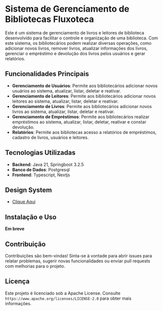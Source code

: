 # Sistema de Gerenciamento de Bibliotecas Fluxoteca 

Este é um sistema de gerenciamento de livros e leitores de biblioteca desenvolvido para facilitar o controle e organização de uma biblioteca. Com este sistema, os bibliotecários podem realizar diversas operações, como adicionar novos livros, remover livros, atualizar informações dos livros, gerenciar o empréstimo e devolução dos livros pelos usuários e gerar relatórios.

## Funcionalidades Principais

- **Gerenciamento de Usuários**: Permite aos bibliotecários adicionar novos usuários ao sistema, atualizar, listar, deletar e reativar.
- **Gerenciamento de Leitores**: Permite aos bibliotecários adicionar novos leitores ao sistema, atualizar, listar, deletar e reativar.
- **Gerenciamento de Livros**: Permite aos bibliotecários adicionar novos livros ao sistema, atualizar, listar, deletar e reativar.
- **Gerenciamento de Empréstimos**: Permite aos bibliotecários realizar empréstimos ao sistema, atualizar, listar, deletar, reativar e constar devolução.
- **Relatórios**: Permite aos bibliotecas acesso a relatórios de empréstimos, cadastro de livros, usuários e leitores.

## Tecnologias Utilizadas

- **Backend**: Java 21, Springboot 3.2.5
- **Banco de Dados**: Postgresql
- **Frontend**: Typescript, Nextjs

## Design System

- [Clique Aqui](https://big-asparagus-a33.notion.site/1e783fdc606341e0b4fe65eb1ebf6808?v=af114e501ffd404d846d5be50a6492a9&p=9ef17cafc8ad44d4bb58467e9cd9a2a9&pm=s)

## Instalação e Uso

**Em breve**

## Contribuição

Contribuições são bem-vindas! Sinta-se à vontade para abrir issues para relatar problemas, sugerir novas funcionalidades ou enviar pull requests com melhorias para o projeto.

## Licença

Este projeto é licenciado sob a Apache License. Consulte `https://www.apache.org/licenses/LICENSE-2.0` para obter mais informações.
